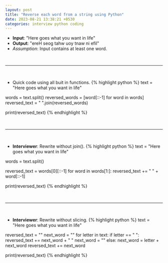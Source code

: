 ```yaml
---
layout: post
title: "Reverse each word from a string using Python"
date: 2023-08-21 13:38:21 +0530
categories: interview python coding
---
```

- **Input**: "Here goes what you want in life"
- **Output**: "ereH seog tahw uoy tnaw ni efil"
- *Assumption*: Input contains at least one word.
<p>&nbsp;</p><hr/><p>&nbsp;</p>

- Quick code using all buit in functions.
{% highlight python %}
text = "Here goes what you want in life"

words = text.split()
reversed_words = [word[::-1] for word in words]
reversed_text = " ".join(reversed_words)

print(reversed_text)
{% endhighlight %}
<p>&nbsp;</p><hr/><p>&nbsp;</p>

- **Interviewer**: Rewrite without join().
{% highlight python %}
text = "Here goes what you want in life"

words = text.split()

reversed_text = words[0][::-1]
for word in words[1:]:
    reversed_text += " " + word[::-1]

print(reversed_text)
{% endhighlight %}
<p>&nbsp;</p><hr/><p>&nbsp;</p>

- **Interviewer**: Rewrite without slicing.
{% highlight python %}
text = "Here goes what you want in life"

reversed_text = ""
next_word = ""
for letter in text:
    if letter == " ":
        reversed_text += next_word + " "
        next_word = ""
    else:
        next_word = letter + next_word
reversed_text += next_word

print(reversed_text)
{% endhighlight %}


